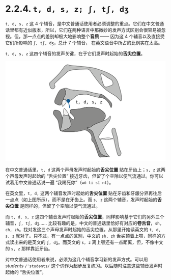 # 2.2.4. `t, d, s, z; ʃ, tʃ, dʒ`

`t, d, s, z` 这 4 个辅音，是中文普通话使用者必须调整的重点。它们在中文普通话里都有近似版本，所以，它们在两种语言中那微妙的发声方式区别会很容易被忽视。但，那一点点的差别却极大地影响整个**音质** —— 因为这 4 个辅音以及直接受它们所影响的 `ʃ, tʃ, dʒ`，总计 7 个辅音， 在英文语音中所占的比例实在太高。

`t, d, s, z` 这四个辅音的发声关键，在于它们发声时起始的**舌尖位置**。

![](../images/speech-tract-tdsz.svg)

在中文普通话里，`t, d` 这两个声母发声时起始的**舌尖位置** 贴在牙齿上；`s, z` 这两个声母发声时起始的 “舌尖位置” 接近牙齿，但留了个空隙以便气流通过。你可以试着用中文普通话说一遍 “我踢死你”（`wǒ tī sǐ nǐ`<span class="speak-word-inline" data-audio-uk="/audios/我踢死你-zh-cn-male.mp3"></span>）。

在英文里，`t, d,` 这两个辅音发声时起始的**舌尖位置** 贴在牙齿和牙龈分界再往后一点点（如上图所示），而不是在牙齿上。而 `s, z` 这两个辅音，发声时起始的**舌尖位置** 是同样的，但留了个空隙以便气流通过。

而 `t, d, s, z` 这四个辅音发声时起始的**舌尖位置**，同样影响基于它们的另外三个辅音，`ʃ, tʃ, dʒ`…… 比较有趣的是，中文的普通话里恰好有对应的**卷舌音**，`sh, ch, zh`。找对发这三个声母发声时起始的舌尖位置，从那里开始读英文的 `t, d, s, z` 就对了。只不过，有一点点的区别，中文的 `sh, zh` 舌尖顶着上颚，同样的方式读出来的是英文的 `ʃ, dʒ`。而英文的 `s, z` 离上颚还有一点距离，但，不像中文的 `s, z` 那样靠近牙齿。

对中文普通话使用者来说，必须为这几个辅音学习新的发声方式。可以用 *students* `/ˈstudənts/` <span class="speak-word-inline" data-audio-uk="/audios/students-uk.mp3"></span><span class="speak-word-inline" data-audio-us="/audios/students-us.mp3"></span> 这个词作为起步反复练习。以后随时注意这些辅音发声时起始的 “舌尖位置”。